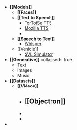 - **[[Models]]**
	- **[[Faces]]**
	- **[[Text to Speech]]**
		- [TorToiSe TTS](https://github.com/neonbjb/tortoise-tts)
		- [Mozilla TTS](https://github.com/mozilla/TTS)
		-
	- **[[Speech to Text]]**
		- [Whisper](https://github.com/openai/whisper)
	- [[Vehicle]]
		- [SVL Simulator](https://github.com/lgsvl/simulator)
- **[[Generative]]**
  collapsed:: true
	- Text
	- Images
	- Music
- **[[Datasets]]**
	- **[[Videos]]**
		- **[[Objectron]]**
			-
		-
		-
-